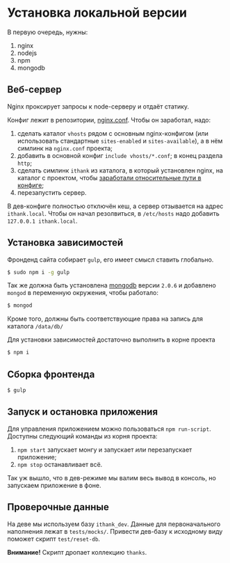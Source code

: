 # Установка локальной версии

В первую очередь, нужны:

1. nginx
2. nodejs
3. npm
4. mongodb

## Веб-сервер

Nginx проксирует запросы к node-серверу и отдаёт статику.

Конфиг лежит в репозитории, [nginx.conf](../nginx.conf). Чтобы он заработал, надо:

1. сделать каталог `vhosts` рядом с основным nginx-конфигом (или использовать стандартные `sites-enabled` и `sites-available`), а в нём симлинк на `nginx.conf` проекта;
1. добавить в основной конфиг `include vhosts/*.conf`; в конец раздела `http`;
1. сделать симлинк `ithank` из каталога, в который установлен nginx, на каталог с проектом, чтобы [заработали относительные пути в конфиге](http://serverfault.com/a/548332);
1. перезапустить сервер.

В дев-конфиге полностью отключён кеш, а сервер отзывается на адрес `ithank.local`. Чтобы он начал резолвиться, в `/etc/hosts` надо добавить `127.0.0.1 ithank.local`.

## Установка зависимостей

Фронденд сайта собирает `gulp`, его имеет смысл ставить глобально.

```bash
$ sudo npm i -g gulp
```

Так же должна быть установлена [mongodb](http://www.mongodb.org/) версии `2.0.6` и добавлено `mongod` в переменную окружения, чтобы работало:

```bash
$ mongod
```

Кроме того, должны быть соответствующие права на запись для каталога `/data/db/`

Для установки зависимостей достаточно выполнить в корне проекта

```bash
$ npm i
```

## Сборка фронтенда

```bash
$ gulp
```

## Запуск и остановка приложения
Для управления приложением можно пользоваться `npm run-script`. Доступны следующий команды из корня проекта:

1. `npm start` запускает монгу и запускает *или* перезапускает приложение;
2. `npm stop` останавливает всё.

Так уж вышло, что в дев-режиме мы валим весь вывод в консоль, но запускаем приложение в фоне. 

## Проверочные данные

На деве мы используем базу `ithank_dev`. Данные для первоначального наполнения лежат в `tests/mocks/`. Привести дев-базу к исходному виду поможет скрипт `test/reset-db`.

**Внимание!** Скрипт дропает коллекцию `thanks`.